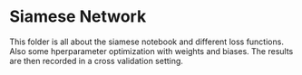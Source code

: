 # Siamese Network

This folder is all about the siamese notebook and different loss functions. Also some hperparameter optimization with weights and biases. The results are then recorded in a cross validation setting.